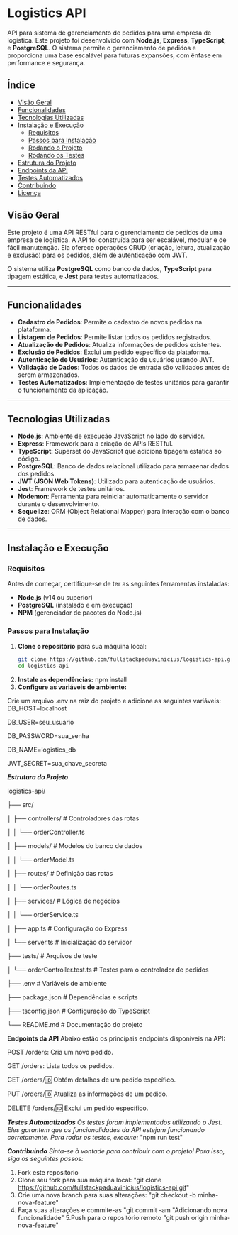 # Logistics API

API para sistema de gerenciamento de pedidos para uma empresa de logística. Este projeto foi desenvolvido com **Node.js**, **Express**, **TypeScript**, e **PostgreSQL**. O sistema permite o gerenciamento de pedidos e proporciona uma base escalável para futuras expansões, com ênfase em performance e segurança.

## Índice

- [Visão Geral](#visão-geral)
- [Funcionalidades](#funcionalidades)
- [Tecnologias Utilizadas](#tecnologias-utilizadas)
- [Instalação e Execução](#instalação-e-execução)
  - [Requisitos](#requisitos)
  - [Passos para Instalação](#passos-para-instalação)
  - [Rodando o Projeto](#rodando-o-projeto)
  - [Rodando os Testes](#rodando-os-testes)
- [Estrutura do Projeto](#estrutura-do-projeto)
- [Endpoints da API](#endpoints-da-api)
- [Testes Automatizados](#testes-automatizados)
- [Contribuindo](#contribuindo)
- [Licença](#licença)

## Visão Geral

Este projeto é uma API RESTful para o gerenciamento de pedidos de uma empresa de logística. A API foi construída para ser escalável, modular e de fácil manutenção. Ela oferece operações CRUD (criação, leitura, atualização e exclusão) para os pedidos, além de autenticação com JWT.

O sistema utiliza **PostgreSQL** como banco de dados, **TypeScript** para tipagem estática, e **Jest** para testes automatizados.

---

## Funcionalidades

- **Cadastro de Pedidos**: Permite o cadastro de novos pedidos na plataforma.
- **Listagem de Pedidos**: Permite listar todos os pedidos registrados.
- **Atualização de Pedidos**: Atualiza informações de pedidos existentes.
- **Exclusão de Pedidos**: Exclui um pedido específico da plataforma.
- **Autenticação de Usuários**: Autenticação de usuários usando JWT.
- **Validação de Dados**: Todos os dados de entrada são validados antes de serem armazenados.
- **Testes Automatizados**: Implementação de testes unitários para garantir o funcionamento da aplicação.

---

## Tecnologias Utilizadas

- **Node.js**: Ambiente de execução JavaScript no lado do servidor.
- **Express**: Framework para a criação de APIs RESTful.
- **TypeScript**: Superset do JavaScript que adiciona tipagem estática ao código.
- **PostgreSQL**: Banco de dados relacional utilizado para armazenar dados dos pedidos.
- **JWT (JSON Web Tokens)**: Utilizado para autenticação de usuários.
- **Jest**: Framework de testes unitários.
- **Nodemon**: Ferramenta para reiniciar automaticamente o servidor durante o desenvolvimento.
- **Sequelize**: ORM (Object Relational Mapper) para interação com o banco de dados.

---

## Instalação e Execução

### Requisitos

Antes de começar, certifique-se de ter as seguintes ferramentas instaladas:

- **Node.js** (v14 ou superior)
- **PostgreSQL** (instalado e em execução)
- **NPM** (gerenciador de pacotes do Node.js)

### Passos para Instalação

1. **Clone o repositório** para sua máquina local:
   ```bash
   git clone https://github.com/fullstackpaduavinicius/logistics-api.git
   cd logistics-api

2. **Instale as dependências:**
   npm install
3. **Configure as variáveis de ambiente:**

Crie um arquivo .env na raiz do projeto e adicione as seguintes variáveis:
DB_HOST=localhost

DB_USER=seu_usuario

DB_PASSWORD=sua_senha

DB_NAME=logistics_db

JWT_SECRET=sua_chave_secreta

***Estrutura do Projeto***

logistics-api/

├── src/

│   ├── controllers/             # Controladores das rotas

│   │   └── orderController.ts

│   ├── models/                  # Modelos do banco de dados

│   │   └── orderModel.ts

│   ├── routes/                  # Definição das rotas

│   │   └── orderRoutes.ts

│   ├── services/                # Lógica de negócios

│   │   └── orderService.ts

│   ├── app.ts                   # Configuração do Express

│   └── server.ts                # Inicialização do servidor

├── tests/                       # Arquivos de teste

│   └── orderController.test.ts  # Testes para o controlador de pedidos

├── .env                         # Variáveis de ambiente

├── package.json                 # Dependências e scripts

├── tsconfig.json                # Configuração do TypeScript

└── README.md                    # Documentação do projeto


**Endpoints da API**
Abaixo estão os principais endpoints disponíveis na API:

POST /orders: Cria um novo pedido.

GET /orders: Lista todos os pedidos.

GET /orders/:id: Obtém detalhes de um pedido específico.

PUT /orders/:id: Atualiza as informações de um pedido.

DELETE /orders/:id: Exclui um pedido específico.


***Testes Automatizados***
*Os testes foram implementados utilizando o Jest. Eles garantem que as funcionalidades da API estejam funcionando corretamente.*
*Para rodar os testes, execute:*
"npm run test"


***Contribuindo***
*Sinta-se à vontade para contribuir com o projeto! Para isso, siga os seguintes passos:*
1. Fork este repositório
2. Clone seu fork para sua máquina local:
"git clone https://github.com/fullstackpaduavinicius/logistics-api.git"
3. Crie uma nova branch para suas alterações:
"git checkout -b minha-nova-feature"
4. Faça suas alterações e commite-as
"git commit -am "Adicionando nova funcionalidade"
5.Push para o repositório remoto
"git push origin minha-nova-feature"


